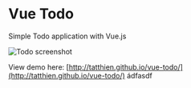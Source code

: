 # Vue Todo
Simple Todo application with Vue.js

![Todo screenshot](http://i.imgur.com/Nww9fpM.png)

View demo here: [http://tatthien.github.io/vue-todo/](http://tatthien.github.io/vue-todo/)
ádfasdf
